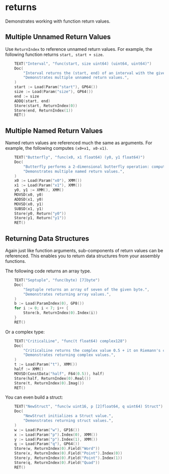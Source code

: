 # returns

Demonstrates working with function return values.

## Multiple Unnamed Return Values

Use `ReturnIndex` to reference unnamed return values. For example, the following function returns `start, start + size`.

[embedmd]:# (asm.go go /.*TEXT.*Interval/ /RET.*/)
```go
	TEXT("Interval", "func(start, size uint64) (uint64, uint64)")
	Doc(
		"Interval returns the (start, end) of an interval with the given start and size.",
		"Demonstrates multiple unnamed return values.",
	)
	start := Load(Param("start"), GP64())
	size := Load(Param("size"), GP64())
	end := size
	ADDQ(start, end)
	Store(start, ReturnIndex(0))
	Store(end, ReturnIndex(1))
	RET()
```

## Multiple Named Return Values

Named return values are referenced much the same as arguments. For example, the following computes `(x0+x1, x0-x1)`.

[embedmd]:# (asm.go go /.*TEXT.*Butterfly/ /RET.*/)
```go
	TEXT("Butterfly", "func(x0, x1 float64) (y0, y1 float64)")
	Doc(
		"Butterfly performs a 2-dimensional butterfly operation: computes (x0+x1, x0-x1).",
		"Demonstrates multiple named return values.",
	)
	x0 := Load(Param("x0"), XMM())
	x1 := Load(Param("x1"), XMM())
	y0, y1 := XMM(), XMM()
	MOVSD(x0, y0)
	ADDSD(x1, y0)
	MOVSD(x0, y1)
	SUBSD(x1, y1)
	Store(y0, Return("y0"))
	Store(y1, Return("y1"))
	RET()
```

## Returning Data Structures

Again just like function arguments, sub-components of return values can be referenced. This enables you to return data structures from your assembly functions.

The following code returns an array type.

[embedmd]:# (asm.go go /.*TEXT.*Septuple/ /RET.*/)
```go
	TEXT("Septuple", "func(byte) [7]byte")
	Doc(
		"Septuple returns an array of seven of the given byte.",
		"Demonstrates returning array values.",
	)
	b := Load(ParamIndex(0), GP8())
	for i := 0; i < 7; i++ {
		Store(b, ReturnIndex(0).Index(i))
	}
	RET()
```

Or a complex type:

[embedmd]:# (asm.go go /.*TEXT.*CriticalLine/ /RET.*/)
```go
	TEXT("CriticalLine", "func(t float64) complex128")
	Doc(
		"CriticalLine returns the complex value 0.5 + it on Riemann's critical line.",
		"Demonstrates returning complex values.",
	)
	t := Load(Param("t"), XMM())
	half := XMM()
	MOVSD(ConstData("half", F64(0.5)), half)
	Store(half, ReturnIndex(0).Real())
	Store(t, ReturnIndex(0).Imag())
	RET()
```

You can even build a struct:

[embedmd]:# (asm.go go /.*TEXT.*NewStruct/ /RET.*/)
```go
	TEXT("NewStruct", "func(w uint16, p [2]float64, q uint64) Struct")
	Doc(
		"NewStruct initializes a Struct value.",
		"Demonstrates returning struct values.",
	)
	w := Load(Param("w"), GP16())
	x := Load(Param("p").Index(0), XMM())
	y := Load(Param("p").Index(1), XMM())
	q := Load(Param("q"), GP64())
	Store(w, ReturnIndex(0).Field("Word"))
	Store(x, ReturnIndex(0).Field("Point").Index(0))
	Store(y, ReturnIndex(0).Field("Point").Index(1))
	Store(q, ReturnIndex(0).Field("Quad"))
	RET()
```
